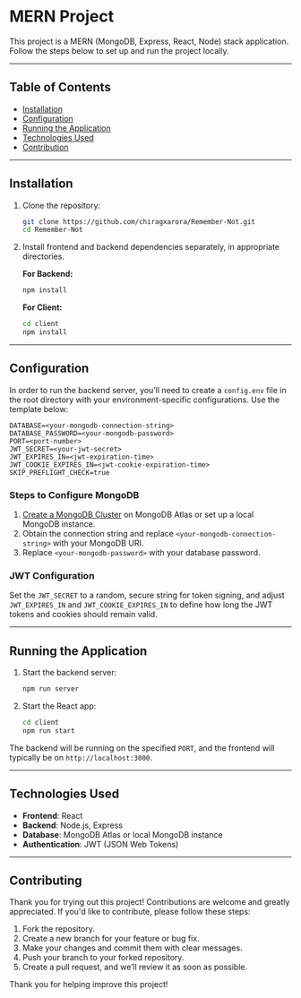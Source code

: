 
# MERN Project

This project is a MERN (MongoDB, Express, React, Node) stack application. Follow the steps below to set up and run the project locally.

---

## Table of Contents
- [Installation](#installation)
- [Configuration](#configuration)
- [Running the Application](#running-the-application)
- [Technologies Used](#technologies-used)
- [Contribution](#contributing)

---

## Installation

1. Clone the repository:
   ```bash
   git clone https://github.com/chiragxarora/Remember-Not.git
   cd Remember-Not
   ```

2. Install frontend and backend dependencies separately, in appropriate directories.

   **For Backend:**
   ```bash
   npm install
   ```

   **For Client:**
   ```bash
   cd client
   npm install
   ```

---

## Configuration

In order to run the backend server, you’ll need to create a `config.env` file in the root directory with your environment-specific configurations. Use the template below:

```plaintext
DATABASE=<your-mongodb-connection-string>
DATABASE_PASSWORD=<your-mongodb-password>
PORT=<port-number>
JWT_SECRET=<your-jwt-secret>
JWT_EXPIRES_IN=<jwt-expiration-time>
JWT_COOKIE_EXPIRES_IN=<jwt-cookie-expiration-time>
SKIP_PREFLIGHT_CHECK=true
```

### Steps to Configure MongoDB

1. [Create a MongoDB Cluster](https://www.mongodb.com/cloud/atlas/register) on MongoDB Atlas or set up a local MongoDB instance.
2. Obtain the connection string and replace `<your-mongodb-connection-string>` with your MongoDB URI.
3. Replace `<your-mongodb-password>` with your database password.

### JWT Configuration

Set the `JWT_SECRET` to a random, secure string for token signing, and adjust `JWT_EXPIRES_IN` and `JWT_COOKIE_EXPIRES_IN` to define how long the JWT tokens and cookies should remain valid.

---

## Running the Application

1. Start the backend server:
   ```bash
   npm run server
   ```

2. Start the React app:
   ```bash
   cd client
   npm run start
   ```

The backend will be running on the specified `PORT`, and the frontend will typically be on `http://localhost:3000`.

---

## Technologies Used

- **Frontend**: React
- **Backend**: Node.js, Express
- **Database**: MongoDB Atlas or local MongoDB instance
- **Authentication**: JWT (JSON Web Tokens)

---

## Contributing

Thank you for trying out this project! Contributions are welcome and greatly appreciated. If you'd like to contribute, please follow these steps:

1. Fork the repository.
2. Create a new branch for your feature or bug fix.
3. Make your changes and commit them with clear messages.
4. Push your branch to your forked repository.
5. Create a pull request, and we’ll review it as soon as possible.

Thank you for helping improve this project!

